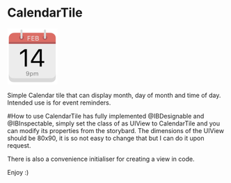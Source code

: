 # CalendarTile
![preview](https://github.com/moorecode/CalendarTile/blob/master/preview.png)


Simple Calendar tile that can display month, day of month and time of day. Intended use is for event reminders.

#How to use
CalendarTile has fully implemented @IBDesignable and @IBInspectable, simply set the class of as UIView to CalendarTile and you can modify its properties from the storybard.
The dimensions of the UIView should be 80x90, it is so not easy to change that but I can do it upon request.

There is also a convenience initialiser for creating a view in code.

Enjoy :)
